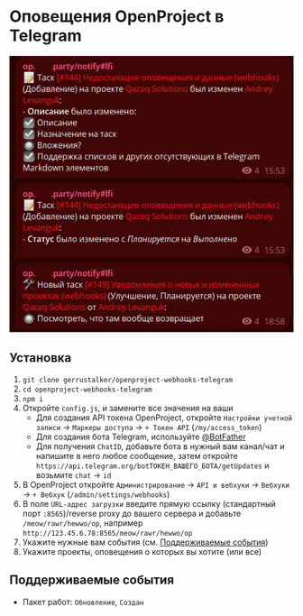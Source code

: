 # Оповещения OpenProject в Telegram
![preview.png](/preview.png)
## Установка
1. `git clone gerrustalker/openproject-webhooks-telegram`
2. `cd openproject-webhooks-telegram`
3. `npm i`
4. Откройте `config.js`, и замените все значения на ваши
   * Для создания API токена OpenProject, откройте `Настройки учетной записи` -> `Маркеры доступа` -> `+ Токен API` (`/my/access_token`)
   * Для создания бота Telegram, используйте [@BotFather](https://t.me/BotFather)
   * Для получения `ChatID`, добавьте бота в нужный вам канал/чат и напишите в него любое сообщение, затем откройте `https://api.telegram.org/botТОКЕН_ВАШЕГО_БОТА/getUpdates` и возьмите `chat` -> `id`
5. В OpenProject откройте `Администрирование` -> `API и вебхуки` -> `Вебхуки` -> `+ Вебхук` (`/admin/settings/webhooks`)
6. В поле `URL-адрес загрузки` введите прямую ссылку (стандартный порт `:8565`)/reverse proxy до вашего сервера и добавьте `/meow/rawr/hewwo/op`, например `http://123.45.6.78:8565/meow/rawr/hewwo/op`
7. Укажите нужные вам события (см. [Поддерживаемые события](#поддерживаемые-события))
8. Укажите проекты, оповещения о которых вы хотите (или все)

## Поддерживаемые события
* Пакет работ: `Обновление`, `Создан`
